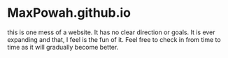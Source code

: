 # MaxPowah.github.io

this is one mess of a website. It has no clear direction or goals.
It is ever expanding and that, I feel is the fun of it.
Feel free to check in from time to time as it will gradually become better.
